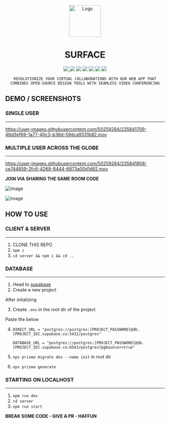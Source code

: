 <div align="center">
    <img src="https://media.discordapp.net/attachments/1098805680045043813/1103192523750510622/Group_1.png?width=1360&height=1360" width="100" alt="Logo"/><br/>
    <h1 align="center">SURFACE</h1>
  <a href="https://github.com/RahulNavneeth">
    <img src="https://img.shields.io/badge/GitHub-100000?style=for-the-badge&logo=github&logoColor=white"/>
  </a>
<img src="https://img.shields.io/badge/SvelteKit-FF3E00?style=for-the-badge&logo=Svelte&logoColor=white"/>
<img src="https://img.shields.io/badge/TypeScript-007ACC?style=for-the-badge&logo=typescript&logoColor=white"/>
<img src="https://img.shields.io/badge/Prisma-3982CE?style=for-the-badge&logo=Prisma&logoColor=white"/>
<img src="https://img.shields.io/badge/Supabase-181818?style=for-the-badge&logo=supabase&logoColor=white"/>
<img src="https://img.shields.io/badge/Socket.io-010101?&style=for-the-badge&logo=Socket.io&logoColor=white"/>
<img src="https://img.shields.io/badge/Buy_Me_A_Coffee-FFDD00?style=for-the-badge&logo=buy-me-a-coffee&logoColor=black"/>

```
REVOLUTIONIZE YOUR VIRTUAL COLLABORATIONS WITH OUR WEB APP THAT COMBINES OPEN-SOURCE DESIGN TOOLS WITH SEAMLESS VIDEO CONFERENCING
```
</div>

## DEMO / SCREENSHOTS

### SINGLE USER
<hr>

https://user-images.githubusercontent.com/50259284/235841709-46d3ef69-1a77-40c3-b36d-59dca9331b82.mov

### MULTIPLE USER ACROSS THE GLOBE
<hr>

https://user-images.githubusercontent.com/50259284/235841808-ce744859-2fc6-4268-8444-6873a00d1d92.mov

**JOIN VIA SHARING THE SAME ROOM CODE**

![image](https://user-images.githubusercontent.com/50259284/235842306-c0124912-9d4d-417c-8084-4135b2d94469.png)

![image](https://user-images.githubusercontent.com/50259284/235842286-2827575f-b60c-4841-ba37-d07740671ee3.png)

## HOW TO USE

### CLIENT & SERVER
<hr>

1. CLONE THIS REPO
2. `npm i`
3. `cd server && npm i && cd ..`

### DATABASE
<hr>

1. Head to [supabase](https://app.supabase.com)
2. Create a new project

After initalizing

3. Create `.env` in the root dir of the project

Paste the below

4. 
    `DIRECT_URL = "postgres://postgres:[PROJECT_PASSWORD]@db.[PROJECT_ID].supabase.co:5432/postgres"`
 
    `DATABASE_URL = "postgres://postgres:[PROJECT_PASSWORD]@db.[PROJECT_ID].supabase.co:6543/postgres?pgbouncer=true"`

5. `npx prisma migrate dev --name init` in root dir
6. `npx prisma generate`

### STARTING ON LOCALHOST
<hr>

1. `npm run dev`
2. `cd server`
3. `npm run start`

**BREAK SOME CODE - GIVE A PR - HAFFUN**






